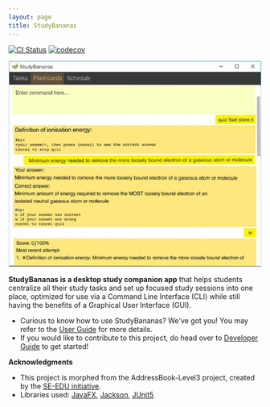 ```yaml
---
layout: page
title: StudyBananas
---
```


[![CI Status](https://github.com/AY2021S1-CS2103T-F12-2/tp/workflows/Java%20CI/badge.svg)](https://github.com/AY2021S1-CS2103T-F12-2/tp/actions)
[![codecov](https://codecov.io/gh/AY2021S1-CS2103T-F12-2/tp/branch/master/graph/badge.svg)](https://codecov.io/gh/AY2021S1-CS2103T-F12-2/tp)

![Ui](images/Ui.png)

**StudyBananas is a desktop study companion app** that helps students centralize all their study tasks and set up focused study sessions into one place, optimized for use via a Command Line Interface (CLI) while still having the benefits of a Graphical User Interface (GUI).

* Curious to know how to use StudyBananas? We've got you! You may refer to the [User Guide](https://ay2021s1-cs2103t-f12-2.github.io/tp/UserGuide.html) for more details.
* If you would like to contribute to this project, do head over to [Developer Guide](https://ay2021s1-cs2103t-f12-2.github.io/tp/DeveloperGuide.html) to get started!


**Acknowledgments**

* This project is morphed from the AddressBook-Level3 project, created by the [SE-EDU initiative](https://se-education.org).
* Libraries used: [JavaFX](https://openjfx.io/), [Jackson](https://github.com/FasterXML/jackson), [JUnit5](https://github.com/junit-team/junit5)
